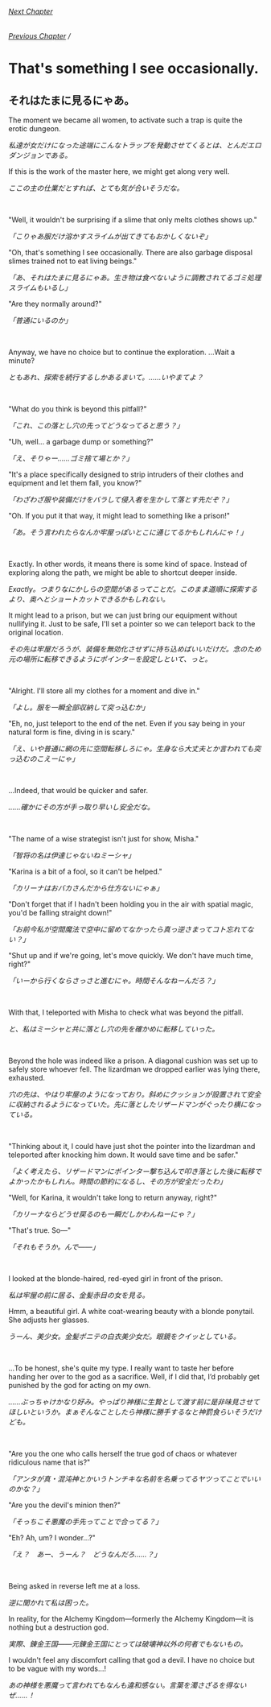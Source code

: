 ###### [Next Chapter](./chapter_0281.md)
###### [Previous Chapter](./chapter_0279.md)&nbsp;/&nbsp;

# That's something I see occasionally.

## それはたまに見るにゃあ。

The moment we became all women, to activate such a trap is quite the erotic dungeon.

*私達が女だけになった途端にこんなトラップを発動させてくるとは、とんだエロダンジョンである。*

If this is the work of the master here, we might get along very well.

*ここの主の仕業だとすれば、とても気が合いそうだな。*

&nbsp;

"Well, it wouldn't be surprising if a slime that only melts clothes shows up."

*「こりゃあ服だけ溶かすスライムが出てきてもおかしくないぞ」*

"Oh, that's something I see occasionally. There are also garbage disposal slimes trained not to eat living beings."

*「あ、それはたまに見るにゃあ。生き物は食べないように調教されてるゴミ処理スライムもいるし」*

"Are they normally around?"

*「普通にいるのか」*

&nbsp;

Anyway, we have no choice but to continue the exploration. ...Wait a minute?

*ともあれ、探索を続行するしかあるまいて。……いやまてよ？*

&nbsp;

"What do you think is beyond this pitfall?"

*「これ、この落とし穴の先ってどうなってると思う？」*

"Uh, well... a garbage dump or something?"

*「え、そりゃー……ゴミ捨て場とか？」*

"It's a place specifically designed to strip intruders of their clothes and equipment and let them fall, you know?"

*「わざわざ服や装備だけをバラして侵入者を生かして落とす先だぞ？」*

"Oh. If you put it that way, it might lead to something like a prison!"

*「あ。そう言われたらなんか牢屋っぽいとこに通じてるかもしれんにゃ！」*

&nbsp;

Exactly. In other words, it means there is some kind of space. Instead of exploring along the path, we might be able to shortcut deeper inside.

*Exactly。つまりなにかしらの空間があるってことだ。このまま道順に探索するより、奥へとショートカットできるかもしれない。*

It might lead to a prison, but we can just bring our equipment without nullifying it. Just to be safe, I'll set a pointer so we can teleport back to the original location.

*その先は牢屋だろうが、装備を無効化させずに持ち込めばいいだけだ。念のため元の場所に転移できるようにポインターを設定しといて、っと。*

&nbsp;

"Alright. I'll store all my clothes for a moment and dive in."

*「よし。服を一瞬全部収納して突っ込むか」*

"Eh, no, just teleport to the end of the net. Even if you say being in your natural form is fine, diving in is scary."

*「え、いや普通に網の先に空間転移しろにゃ。生身なら大丈夫とか言われても突っ込むのこえーにゃ」*

&nbsp;

...Indeed, that would be quicker and safer.

*……確かにその方が手っ取り早いし安全だな。*

&nbsp;

"The name of a wise strategist isn't just for show, Misha."

*「智将の名は伊達じゃないねミーシャ」*

"Karina is a bit of a fool, so it can't be helped."

*「カリーナはおバカさんだから仕方ないにゃぁ」*

"Don't forget that if I hadn't been holding you in the air with spatial magic, you'd be falling straight down!"

*「お前今私が空間魔法で空中に留めてなかったら真っ逆さまってコト忘れてない？」*

"Shut up and if we're going, let's move quickly. We don't have much time, right?"

*「いーから行くならさっさと進むにゃ。時間そんなねーんだろ？」*

&nbsp;

With that, I teleported with Misha to check what was beyond the pitfall.

*と、私はミーシャと共に落とし穴の先を確かめに転移していった。*

&nbsp;

Beyond the hole was indeed like a prison. A diagonal cushion was set up to safely store whoever fell. The lizardman we dropped earlier was lying there, exhausted.

*穴の先は、やはり牢屋のようになっており。斜めにクッションが設置されて安全に収納されるようになっていた。先に落としたリザードマンがぐったり横になっている。*

&nbsp;

"Thinking about it, I could have just shot the pointer into the lizardman and teleported after knocking him down. It would save time and be safer."

*「よく考えたら、リザードマンにポインター撃ち込んで叩き落とした後に転移でよかったかもしれん。時間の節約になるし、その方が安全だったわ」*

"Well, for Karina, it wouldn't take long to return anyway, right?"

*「カリーナならどうせ戻るのも一瞬だしかわんねーにゃ？」*

"That's true. So—"

*「それもそうか。んで――」*

&nbsp;

I looked at the blonde-haired, red-eyed girl in front of the prison.

*私は牢屋の前に居る、金髪赤目の女を見る。*

Hmm, a beautiful girl. A white coat-wearing beauty with a blonde ponytail. She adjusts her glasses.

*うーん、美少女。金髪ポニテの白衣美少女だ。眼鏡をクイッとしている。*

&nbsp;

...To be honest, she's quite my type. I really want to taste her before handing her over to the god as a sacrifice. Well, if I did that, I’d probably get punished by the god for acting on my own.

*……ぶっちゃけかなり好み。やっぱり神様に生贄として渡す前に是非味見させてほしいというか。まぁそんなことしたら神様に勝手するなと神罰食らいそうだけども。*

&nbsp;

"Are you the one who calls herself the true god of chaos or whatever ridiculous name that is?"

*「アンタが真・混沌神とかいうトンチキな名前を名乗ってるヤツってことでいいのかな？」*

"Are you the devil's minion then?"

*「そっちこそ悪魔の手先ってことで合ってる？」*

"Eh? Ah, um? I wonder...?"

*「え？　あー、うーん？　どうなんだろ……？」*

&nbsp;

Being asked in reverse left me at a loss.

*逆に聞かれて私は困った。*

In reality, for the Alchemy Kingdom—formerly the Alchemy Kingdom—it is nothing but a destruction god.

*実際、錬金王国――元錬金王国にとっては破壊神以外の何者でもないもの。*

I wouldn't feel any discomfort calling that god a devil. I have no choice but to be vague with my words...!

*あの神様を悪魔って言われてもなんも違和感ない。言葉を濁さざるを得ないぜ……！*

&nbsp;

&nbsp;
